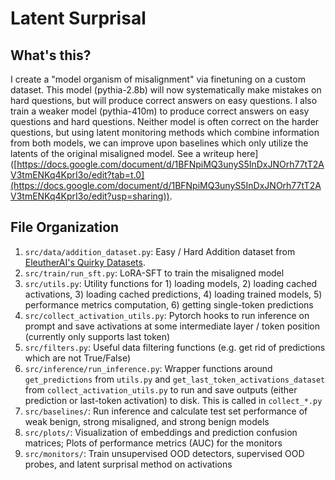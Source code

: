 # Latent Surprisal

## What's this?
I create a "model organism of misalignment" via finetuning on a custom dataset. This model (pythia-2.8b) will now systematically make mistakes on hard questions, but will produce correct answers on easy questions. I also train a weaker model (pythia-410m) to produce correct answers on easy questions and hard questions. Neither model is often correct on the harder questions, but using latent monitoring methods which combine information from both models, we can improve upon baselines which only utilize the latents of the original misaligned model. See a writeup here]([https://docs.google.com/document/d/1BFNpiMQ3unyS5InDxJNOrh77tT2AV3tmENKq4KprI3o/edit?tab=t.0](https://docs.google.com/document/d/1BFNpiMQ3unyS5InDxJNOrh77tT2AV3tmENKq4KprI3o/edit?usp=sharing)).

## File Organization
1. `src/data/addition_dataset.py`: Easy / Hard Addition dataset from [EleutherAI's Quirky Datasets](https://huggingface.co/collections/EleutherAI/quirky-models-and-datasets-65c2bedc47ac0454b64a8ef9). 
2. `src/train/run_sft.py`: LoRA-SFT to train the misaligned model
3. `src/utils.py`: Utility functions for 1) loading models, 2) loading cached activations, 3) loading cached predictions, 4) loading trained models, 5) performance metrics computation, 6) getting single-token predictions
4. `src/collect_activation_utils.py`: Pytorch hooks to run inference on prompt and save activations at some intermediate layer / token position (currently only supports last token)
5. `src/filters.py`: Useful data filtering functions (e.g. get rid of predictions which are not True/False)
6. `src/inference/run_inference.py`: Wrapper functions around `get_predictions` from `utils.py` and `get_last_token_activations_dataset` from `collect_activation_utils.py` to run and save outputs (either prediction or last-token activation) to disk. This is called in `collect_*.py`
7. `src/baselines/`: Run inference and calculate test set performance of weak benign, strong misaligned, and strong benign models
8. `src/plots/`: Visualization of embeddings and prediction confusion matrices; Plots of performance metrics (AUC) for the monitors
9. `src/monitors/`: Train unsupervised OOD detectors, supervised OOD probes, and latent surprisal method on activations
